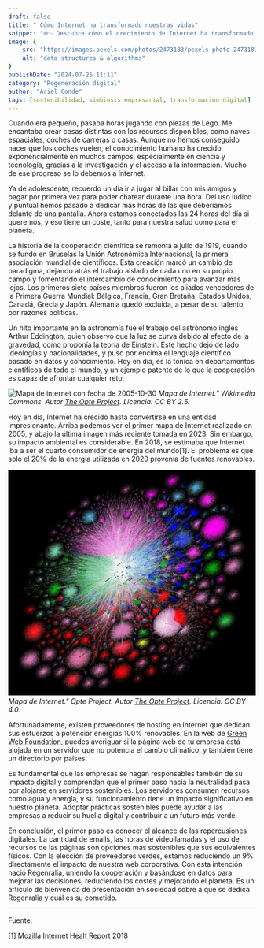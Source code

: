 ```yaml
---
draft: false
title: " Cómo Internet ha transformado nuestras vidas"
snippet: "🌐✨ Descubre cómo el crecimiento de Internet ha transformado nuestras vidas y su impacto ambiental. A través de una anécdota histórica, apostamos por la cooperación para un progreso sostenible. ¡Conoce cómo Regenralia trabaja por un futuro más verde! 🌱"
image: {
    src: "https://images.pexels.com/photos/2473183/pexels-photo-2473183.jpeg?fit=crop&w=430&h=240",
    alt: "data structures & algorithms"
}
publishDate: "2024-07-26 11:11"
category: "Regeneración digital"
author: "Ariel Conde"
tags: [sostenibilidad, simbiosis empresarial, transformación digital]
---
```


Cuando era pequeño, pasaba horas jugando con piezas de Lego. Me encantaba crear cosas distintas con los recursos disponibles, como naves espaciales, coches de carreras o casas. Aunque no hemos conseguido hacer que los coches vuelen, el conocimiento humano ha crecido exponencialmente en muchos campos, especialmente en ciencia y tecnología, gracias a la investigación y el acceso a la información. Mucho de ese progreso se lo debemos a Internet.

Ya de adolescente, recuerdo un día ir a jugar al billar con mis amigos y pagar por primera vez para poder chatear durante una hora. Del uso lúdico y puntual hemos pasado a dedicar más horas de las que deberíamos delante de una pantalla. Ahora estamos conectados las 24 horas del día si queremos, y eso tiene un coste, tanto para nuestra salud como para el planeta.

La historia de la cooperación científica se remonta a julio de 1919, cuando se fundó en Bruselas la Unión Astronómica Internacional, la primera asociación mundial de científicos. Esta creación marcó un cambio de paradigma, dejando atrás el trabajo aislado de cada uno en su propio campo y fomentando el intercambio de conocimiento para avanzar más lejos. Los primeros siete países miembros fueron los aliados vencedores de la Primera Guerra Mundial: Bélgica, Francia, Gran Bretaña, Estados Unidos, Canadá, Grecia y Japón. Alemania quedó excluida, a pesar de su talento, por razones políticas.

Un hito importante en la astronomía fue el trabajo del astrónomo inglés Arthur Eddington, quien observó que la luz se curva debido al efecto de la gravedad, como proponía la teoría de Einstein. Este hecho dejó de lado ideologías y nacionalidades, y puso por encima el lenguaje científico basado en datos y conocimiento. Hoy en día, es la tónica en departamentos científicos de todo el mundo, y un ejemplo patente de lo que la cooperación es capaz de afrontar cualquier reto.

![Mapa de internet con fecha de 2005-10-30](https://upload.wikimedia.org/wikipedia/commons/d/d2/Internet_map_1024.jpg "Primera imagen del alcance de internet") *Mapa de Internet." Wikimedia Commons. Autor [The Opte Project](https://www.opte.org/). Licencia: CC BY 2.5.*

Hoy en día, Internet ha crecido hasta convertirse en una entidad impresionante. Arriba podemos ver el primer mapa de Internet realizado en 2005, y abajo la última imagen más reciente tomada en 2023. Sin embargo, su impacto ambiental es considerable. En 2018, se estimaba que Internet iba a ser el cuarto consumidor de energía del mundo[1]. El problema es que solo el 20% de la energía utilizada en 2020 provenía de fuentes renovables.

![Mapa de internet con fecha de 2023-09-28](/src/assets/attempt_1_run_20230928.2200.coords_dark_withlabels.jpg "Imagen más actualizada del alcance de internet") *Mapa de Internet." Opte Project. Autor [The Opte Project](https://www.opte.org/). Licencia: CC BY 4.0.*

Afortunadamente, existen proveedores de hosting en Internet que dedican sus esfuerzos a potenciar energías 100% renovables. En la web de [Green Web Foundation](https://www.thegreenwebfoundation.org/ "Verificador de páginas web alojadas en servidores verdes"), puedes averiguar si la página web de tu empresa está alojada en un servidor que no potencia el cambio climático, y también tiene un directorio por países.

Es fundamental que las empresas se hagan responsables también de su impacto digital y comprendan que el primer paso hacia la neutralidad pasa por alojarse en servidores sostenibles. Los servidores consumen recursos como agua y energía, y su funcionamiento tiene un impacto significativo en nuestro planeta. Adoptar prácticas sostenibles puede ayudar a las empresas a reducir su huella digital y contribuir a un futuro más verde.

En conclusión, el primer paso es conocer el alcance de las repercusiones digitales. La cantidad de emails, las horas de videollamadas y el uso de recursos de las páginas son opciones más sostenibles que sus equivalentes físicos. Con la elección de proveedores verdes, estamos reduciendo un 9% directamente el impacto de nuestra web corporativa. Con esta intención nació Regenralia, uniendo la cooperación y basándose en datos para mejorar las decisiones, reduciendo los costes y mejorando el planeta. Es un artículo de bienvenida de presentación en sociedad sobre a qué se dedica Regenralia y cuál es su cometido.

---
Fuente:

[1] [Mozilla Internet Healt Report 2018](https://internethealthreport.org/2018/internet-usa-mas-electricidad-que/?lang=es "Internet usa más electricidad que…")

